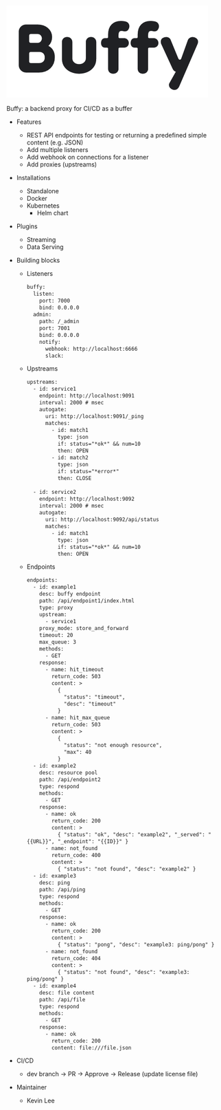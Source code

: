 ![Buffy image](https://github.com/leepro/buffy/blob/main/assets/buffy.png?raw=true)

Buffy: a backend proxy for CI/CD as a buffer

* Features
  * REST API endpoints for testing or returning a predefined simple content (e.g. JSON)
  * Add multiple listeners
  * Add webhook on connections for a listener
  * Add proxies (upstreams)

* Installations
  * Standalone
  * Docker
  * Kubernetes
    * Helm chart

* Plugins
  * Streaming
  * Data Serving
  
* Building blocks
  * Listeners
  
    ```
    buffy:
      listen:
        port: 7000
        bind: 0.0.0.0
      admin:
        path: /_admin
        port: 7001
        bind: 0.0.0.0
        notify:
          webhook: http://localhost:6666
          slack:
    ```
 
  * Upstreams

    ```
    upstreams:
      - id: service1
        endpoint: http://localhost:9091
        interval: 2000 # msec
        autogate:
          uri: http://localhost:9091/_ping
          matches:
            - id: match1
              type: json
              if: status="*ok*" && num=10
              then: OPEN
            - id: match2
              type: json
              if: status="*error*"
              then: CLOSE          

      - id: service2
        endpoint: http://localhost:9092
        interval: 2000 # msec
        autogate:
          uri: http://localhost:9092/api/status
          matches:
            - id: match1
              type: json
              if: status="*ok*" && num=10
              then: OPEN
    ```

  * Endpoints
    ```
    endpoints:
      - id: example1
        desc: buffy endpoint
        path: /api/endpoint1/index.html
        type: proxy
        upstream:
          - service1
        proxy_mode: store_and_forward
        timeout: 20
        max_queue: 3
        methods:
          - GET
        response:
          - name: hit_timeout
            return_code: 503
            content: >
              {
                "status": "timeout",
                "desc": "timeout"
              }
          - name: hit_max_queue
            return_code: 503      
            content: >
              { 
                "status": "not enough resource",
                "max": 40
              }
      - id: example2
        desc: resource pool
        path: /api/endpoint2
        type: respond
        methods:
          - GET
        response:
          - name: ok
            return_code: 200
            content: >
              { "status": "ok", "desc": "example2", "_served": "{{URL}}", "_endpoint": "{{ID}}" }
          - name: not_found
            return_code: 400
            content: >
              { "status": "not found", "desc": "example2" }
      - id: example3
        desc: ping
        path: /api/ping
        type: respond
        methods:
          - GET
        response:
          - name: ok
            return_code: 200
            content: >
              { "status": "pong", "desc": "example3: ping/pong" }
          - name: not_found
            return_code: 404      
            content: >
              { "status": "not found", "desc": "example3: ping/pong" }
      - id: example4
        desc: file content
        path: /api/file
        type: respond
        methods:
          - GET
        response:
          - name: ok
            return_code: 200
            content: file:///file.json
    ```

* CI/CD
  * dev branch -> PR -> Approve -> Release (update license file)

* Maintainer
  * Kevin Lee

